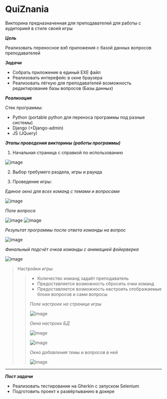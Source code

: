 # QuiZnania

Викторина предназначенная для преподавателей для работы с аудиторией в стиле своей игры

***Цель***

Реализовать переносное вэб приложения с базой данных вопросов преподавателей

***Задачи***

+ Собрать приложение в единый EXE файл
+ Реализовать интерефейс в окне браузера
+ Реализовать лёгкую для преподавателей возможность редактирование базы вопросов (Базы данных)

***Реализация***

Стек программы:
+ Python (portable python для переноса программы под разные системы)
+ Django (+Django-admin)
+ JS (JQuery)

***Этапы проведения викторины (работы программы)***

1. Начальная страница с справкой по использованию

![image](https://user-images.githubusercontent.com/92267924/203496828-ed31bd5e-4dbf-4380-9967-1bb4808a4785.png)

2. Выбор требумего раздела, игры и раунда

3. Проведение игры:

*Единое окно для всех команд с темами и вопросами*

![image](https://user-images.githubusercontent.com/92267924/203497249-19fb9139-04e6-4965-b8a3-b548022bce0d.png)

*Поле вопроса*

![image](https://user-images.githubusercontent.com/92267924/203500908-c4a327aa-ddb2-46b3-be15-e8aff3570790.png) 
![image](https://user-images.githubusercontent.com/92267924/203500975-01ce4fed-b27c-456a-b16c-ab3d3d5bfc9a.png)

*Результат программы после ответа команды на вопрос*

![image](https://user-images.githubusercontent.com/92267924/203501255-da3f1448-c791-4434-a5e4-d506dc5865e5.png)

*Финальный подсчёт очков команды с анимацией фейерверка*

![image](https://user-images.githubusercontent.com/92267924/203501521-da711303-5018-4c43-aeb7-a27755899655.png)

> Настройки игры:
>> + Количество команд задаёт преподаватель
>> + Предоставляется возможность сбросить очки команд
>> + Предоставляется возможность настроить отображаемые блоки вопросов и сами вопросы
>> 
>> *Поле настроек на странице игры*
>>
>> ![image](https://user-images.githubusercontent.com/92267924/203497991-190decea-34e4-4c40-a0c9-61d5ab1a28d2.png)
>>
>>
>> *Окна настроек БД*
>>
>> ![image](https://user-images.githubusercontent.com/92267924/203498952-e641af57-af1c-4975-b0b9-ad44e01bb481.png)
>>
>> ![image](https://user-images.githubusercontent.com/92267924/203499071-03f8879d-92d4-438d-807c-aad45d3e0866.png)
>> 
>> *Окно добавления темы и вопросов в ней*
>> 
>> ![image](https://user-images.githubusercontent.com/92267924/203499906-dcb4c717-483f-4ebe-910b-9527cc26ddf1.png)

---

***Пост задачи***

+ Реализовать тестирование на Gherkin с запуском Selenium
+ Подготовить проект к развёртыванию в докере
